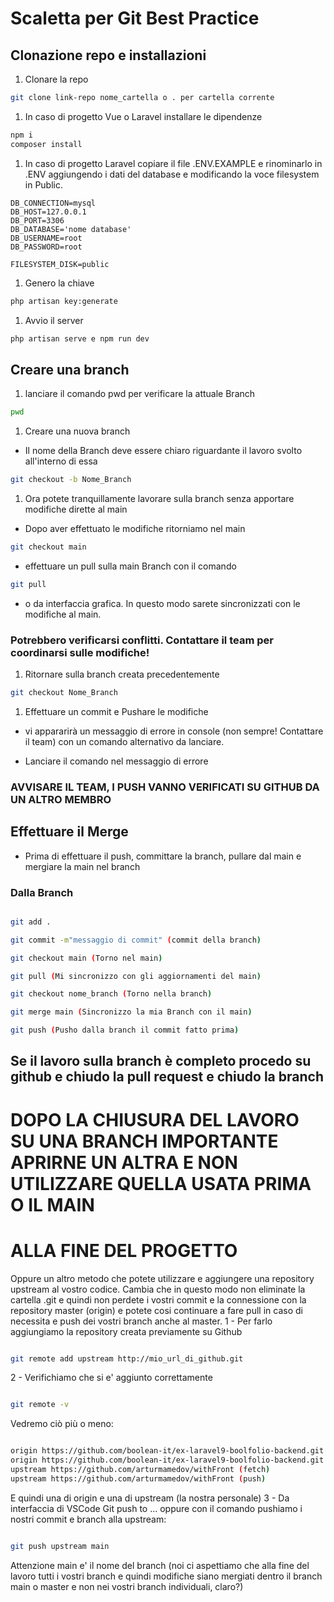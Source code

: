 # Scaletta per Git Best Practice

## Clonazione repo e installazioni

1. Clonare la repo 

```bash
git clone link-repo nome_cartella o . per cartella corrente
```

1. In caso di progetto Vue o Laravel installare le dipendenze

```bash
npm i
composer install
```

1. In caso di progetto Laravel copiare il file .ENV.EXAMPLE e rinominarlo in .ENV aggiungendo i dati del database e modificando la voce filesystem in Public.

```ENV
DB_CONNECTION=mysql
DB_HOST=127.0.0.1
DB_PORT=3306
DB_DATABASE='nome database'
DB_USERNAME=root
DB_PASSWORD=root

FILESYSTEM_DISK=public
```
1. Genero la chiave

```bash
php artisan key:generate
```

1. Avvio il server

```bash
php artisan serve e npm run dev
```

## Creare una branch

1. lanciare il comando pwd per verificare la attuale Branch

```bash
pwd
```

1. Creare una nuova branch 

- Il nome della Branch deve essere chiaro riguardante il lavoro svolto all'interno di essa

```bash
git checkout -b Nome_Branch
```

1. Ora potete tranquillamente lavorare sulla branch senza apportare modifiche dirette al main

- Dopo aver effettuato le modifiche ritorniamo nel main

```bash
git checkout main
```

- effettuare un pull sulla main Branch con il comando

```bash
git pull
```

- o da interfaccia grafica. In questo modo sarete sincronizzati con le modifiche al main.

### Potrebbero verificarsi conflitti. Contattare il team per coordinarsi sulle modifiche!

1. Ritornare sulla branch creata precedentemente 

```bash
git checkout Nome_Branch
```

1. Effettuare un commit e Pushare le modifiche

- vi appararirà un messaggio di errore in console (non sempre! Contattare il team) con un comando alternativo da lanciare.

- Lanciare il comando nel messaggio di errore

### AVVISARE IL TEAM, I PUSH VANNO VERIFICATI SU GITHUB DA UN ALTRO MEMBRO

## Effettuare il Merge

- Prima di effettuare il push, committare la branch, pullare dal main e mergiare la main nel branch

### Dalla Branch

```bash

git add .

git commit -m"messaggio di commit" (commit della branch)

git checkout main (Torno nel main)

git pull (Mi sincronizzo con gli aggiornamenti del main)

git checkout nome_branch (Torno nella branch)

git merge main (Sincronizzo la mia Branch con il main)

git push (Pusho dalla branch il commit fatto prima)

```

## Se il lavoro sulla branch è completo procedo su github e chiudo la pull request e chiudo la branch

# DOPO LA CHIUSURA DEL LAVORO SU UNA BRANCH IMPORTANTE APRIRNE UN ALTRA E NON UTILIZZARE QUELLA USATA PRIMA O IL MAIN 


# ALLA FINE DEL PROGETTO

Oppure un altro metodo che potete utilizzare e aggiungere una repository upstream al vostro codice.
Cambia che in questo modo non eliminate la cartella .git e quindi non perdete i vostri commit e la connessione con la repository master (origin) e potete cosi continuare a fare pull in caso di necessita e push dei vostri branch anche al master.
1 - Per farlo aggiungiamo la repository creata previamente su Github

```bash

git remote add upstream http://mio_url_di_github.git

```

2 - Verifichiamo che si e' aggiunto correttamente

```bash

git remote -v

```

Vedremo ciò più o meno:

```bash

origin https://github.com/boolean-it/ex-laravel9-boolfolio-backend.git (fetch)
origin https://github.com/boolean-it/ex-laravel9-boolfolio-backend.git (push)
upstream https://github.com/arturmamedov/withFront (fetch)
upstream https://github.com/arturmamedov/withFront (push)

```

E quindi una di origin e una di upstream (la nostra personale)
3 -  Da interfaccia di VSCode Git push to ... oppure con il comando pushiamo i nostri commit e branch alla upstream:

```bash

git push upstream main

```

Attenzione main e' il nome del branch (noi ci aspettiamo che alla fine del lavoro tutti i vostri branch e quindi modifiche siano mergiati dentro il branch main o master e non nei vostri branch individuali, claro?)